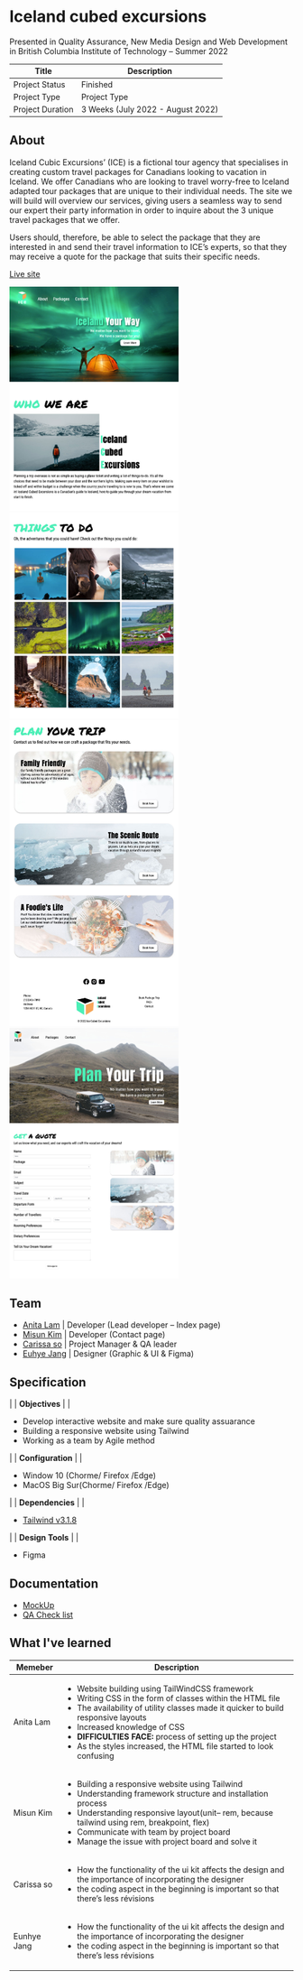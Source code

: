 # Iceland cubed excursions

Presented in Quality Assurance, New Media Design and Web Development in British Columbia Institute of Technology – Summer 2022 


| Title                                       | Description                                           |
| ------------------------------------------- | ----------------------------------------------------- |
| Project Status | Finished |
| Project Type | Project Type |
| Project Duration | 3 Weeks (July 2022 - August 2022) |

## About
 
Iceland Cubic Excursions’ (ICE) is a fictional tour agency that specialises in creating custom travel packages for Canadians looking to vacation in Iceland. We offer Canadians who are looking to travel worry-free to Iceland adapted tour packages that are unique to their individual needs. The site we will build will overview our services, giving users a seamless way to send our expert their party information in order to inquire about the 3 unique travel packages that we offer.

Users should, therefore, be able to select the package that they are interested in and send their travel information to ICE’s experts, so that they may receive a quote for the package that suits their specific needs.


[Live site](https://icelandcubedexcursions.anitalam.ca/)



<img src="./images/screen1.jpg" alt="index-1" width="300"><img src="./images/screen2.jpg" alt="index-2" width="300"><img src="./images/screen3.jpg" alt="index-3" width="300"><img src="./images/screen4.jpg" alt="contact" width="300">

## Team
* [Anita Lam](http://anitalam.ca/) | Developer (Lead developer – Index page)
* [Misun Kim](https://portfolio.misunkim.ca/) | Developer (Contact page)
* [Carissa so](http://carissaso.ca/) | Project Manager & QA leader
* [Euhye Jang](https://eunhye-jang.ca/) | Designer (Graphic & UI & Figma)

## Specification
  
|
| **Objectives** |
| <ul><li>Develop interactive website and make sure quality assuarance</li><li>Building a responsive website using Tailwind</li><li>Working as a team by Agile method</li></ul>|
| **Configuration** |
| <ul><li>Window 10 (Chorme/ Firefox /Edge)</li><li>MacOS Big Sur(Chorme/ Firefox /Edge)</li></ul> |
| **Dependencies** |
| <ul><li>[Tailwind v3.1.8](https://tailwindcss.com/docs/installation)</li></ul> |
| **Design Tools** |
| <ul><li>Figma</li></ul> 

## Documentation
* [MockUp](https://www.figma.com/proto/88FTKyhsf1Am1lKix6Fh0L/ICE?node-id=2%3A27&scaling=scale-down&page-id=0%3A1&starting-point-node-id=2%3A27)
* [QA Check list](https://docs.google.com/document/d/16VdX78LR7wkA-d6ozDqCfgHQl2pOFSVo/edit)



## What I've learned
  
| Memeber                                        | Description                                           |
| ------------------------------------------- | ----------------------------------------------------- |
| Anita Lam | <ul><li>Website building using TailWindCSS framework</li><li>Writing CSS in the form of classes within the HTML file</li><li>The availability of utility classes made it quicker to build responsive layouts</li><li>Increased knowledge of CSS</li><li><b>DIFFICULTIES FACE:</b> process of setting up the project</li><li>As the styles increased, the HTML file started to look confusing</li></ul>|
| Misun Kim | <ul><li>Building a responsive website using Tailwind</li><li>Understanding framework structure and installation process</li><li>Understanding responsive layout(unit– rem, because tailwind using rem, breakpoint, flex)</li><li>Communicate with team by project board</li><li>Manage the issue with project board and solve it</li></ul> |
| Carissa so | <ul><li>How the functionality of the ui kit affects the design and the importance of incorporating the designer</li><li>the coding aspect in the beginning is important so that there’s less révisions</li></ul> |
| Eunhye Jang | <ul><li>How the functionality of the ui kit affects the design and the importance of incorporating the designer</li><li>the coding aspect in the beginning is important so that there’s less révisions</li></ul> |


   


